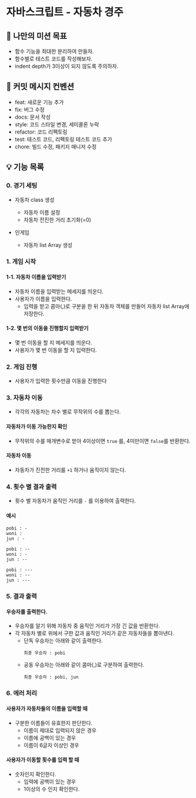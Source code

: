# 자바스크립트 - 자동차 경주

## 🏁 나만의 미션 목표

- 함수 기능을 최대한 분리하여 만들자.
- 함수별로 테스트 코드를 작성해보자.
- indent depth가 3이상이 되지 않도록 주의하자.


## 📝 커밋 메시지 컨벤션

- feat: 새로운 기능 추가
- fix: 버그 수정
- docs: 문서 작성
- style: 코드 스타일 변경, 세미콜론 누락
- refactor: 코드 리펙토링
- test: 테스트 코드, 리펙토링 테스트 코드 추가
- chore: 빌드 수정, 패키지 매니저 수정

## 💡 기능 목록

### 0. 경기 세팅

- 자동차 class 생성
  - 자동차 이름 설정
  - 자동차 전진한 거리 초기화(=0)

- 인게임
  - 자동차 list Array 생성

### 1. 게임 시작
#### 1-1. 자동차 이름을 입력받기

- 자동차 이름을 입력받는 메세지를 띄운다.
- 사용자가 이름을 입력한다.
  - 입력을 받고 콤마(,)로 구분을 한 뒤 자동차 객체를 만들어 자동차 list Array에 저장한다.

#### 1-2. 몇 번의 이동을 진행할지 입력받기

- 몇 번 이동을 할 지 메세지를 띄운다.
- 사용자가 몇 번 이동을 할 지 입력한다. 

### 2. 게임 진행

- 사용자가 입력한 횟수만큼 이동을 진행한다
  
### 3. 자동차 이동

- 각각의 자동차는 차수 별로 무작위의 수를 뽑는다.

#### 자동차가 이동 가능한지 확인

- 무작위의 수를 매개변수로 받아 4이상이면 `true` 를, 4미만이면 `false`를 반환한다.

#### 자동차 이동

- 자동차가 진전한 거리를 `+1` 하거나 움직이지 않는다.

### 4. 횟수 별 결과 출력

- 횟수 별 자동차가 움직인 거리를 `-` 를 이용하여 출력한다.

#### 예시
```
pobi : -
woni : 
jun : -

pobi : --
woni : -
jun : --

pobi : ---
woni : --
jun : ---

```

### 5. 결과 출력

#### 우승자를 출력한다.

- 우승자를 알기 위해 자동차 중 움직인 거리가 가장 긴 값을 반환한다.
- 각 자동차 별로 위에서 구한 값과 움직인 거리가 같은 자동차들을 뽑아낸다.
  - 단독 우승자는 아래와 같이 출력한다.
    ```
    최종 우승자 : pobi
    ```
  - 공동 우승자는 아래와 같이 콤마(,)로 구분하여 출력한다.
    ```
    최종 우승자 : pobi, jun
    ```
  
### 6. 에러 처리

#### 사용자가 자동차들의 이름을 입력할 때

- 구분한 이름들이 유효한지 판단한다.
  - 이름이 제대로 입력되지 않은 경우
  - 이름에 공백이 있는 경우
  - 이름이 6글자 이상인 경우

#### 사용자가 이동할 횟수를 입력 할 때 

- 숫자인지 확인한다.
  - 입력에 공백이 있는 경우
  - 1이상의 수 인지 확인한다.
